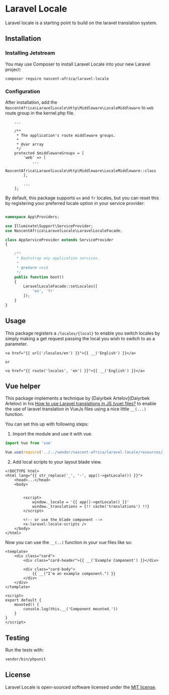 # Laravel Locale

Laravel locale is a starting point to build on the laravel translation system.


## Installation

### Installing Jetstream

You may use Composer to install Laravel Locale into your new Laravel project:

```
composer require nascent-africa/laravel-locale
```

### Configuration

After installation, add the `NascentAfrica\LaravelLocale\Http\Middleware\LocaleMiddleware` to `web` route group in the kernel.php file.
 
```
    ...
    
    /**
     * The application's route middleware groups.
     *
     * @var array
     */
    protected $middlewareGroups = [
        'web' => [
            ...
            NascentAfrica\LaravelLocale\Http\Middleware\LocaleMiddleware::class
        ],

        ...
    ];
```

By default, this package supports `en` and `fr` locales, but you can reset this by registering your preferred locale option in your service provider:

```php

namespace App\Providers;

use Illuminate\Support\ServiceProvider;
use NascentAfrica\LaravelLocale\LaravelLocaleFacade;

class AppServiceProvider extends ServiceProvider
{

    /**
     * Bootstrap any application services.
     *
     * @return void
     */
    public function boot()
    {
        LaravelLocaleFacade::setLocales([
            'en', 'fr'
        ]);
    }
}
``` 

## Usage

This package registers a `/locales/{local}` to enable you switch locales by simply making a get request passing the local you wish to switch to as a parameter.

```blade
<a href="{{ url('/locales/en') }}">{{ __('English') }}</a>

or 

<a href="{{ route('locales', 'en') }}">{{ __('English') }}</a>
```

## Vue helper

This package implements a technique by [Daiyrbek Artelov](Daiyrbek Artelov) in his [How to use Laravel translations in JS (vue) files?](https://dev.to/4unkur/how-to-use-laravel-translations-in-js-vue-files-ia) to enable the use of laravel translation in VueJs files using a nice little `__(...)` function.

You can set this up with following steps:

1. Import the module and use it with vue.

```js
import Vue from 'vue'

Vue.use(require('../../vendor/nascent-africa/laravel-locale/resources/js/locale'))
```

2. Add local scripts to your layout blade view.

```blade
<!DOCTYPE html>
<html lang="{{ str_replace('_', '-', app()->getLocale()) }}">
    <head>...</head>
    <body>
        

        <script>
            window._locale = '{{ app()->getLocale() }}'
            window._translations = {!! cache('translations') !!}
        </script>

        <!-- or use the blade component -->
        <x-laravel-locale-scripts />
    </body>
</html>
```

Now you can use the `__(..)` function in your vue files like so:

```vue
<template>
    <div class="card">
        <div class="card-header">{{ __('Example Component') }}</div>
    
        <div class="card-body">
            {{ __("I'm an example component.") }}
        </div>
    </div>
</template>

<script>
export default {
    mounted() {
        console.log(this.__('Component mounted.'))
    }
}
</script>
```

## Testing
Run the tests with:

```bash
vendor/bin/phpunit
```

## License
Laravel Locale is open-sourced software licensed under the [MIT license](https://github.com/nascent-africa/laravel-locale/blob/main/LICENSE).

